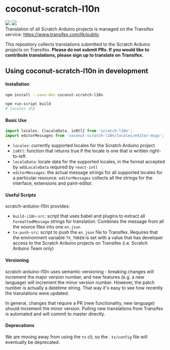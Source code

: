# coconut-scratch-l10n
[![](https://github.com/huintech/coconut-scratch-l10n/actions/workflows/release.yml/badge.svg?branch=main)](https://github.com/huintech/coconut-scratch-l10n/actions/workflows/release.yml)
![](https://img.shields.io/github/license/ottawastem/scratch-arduino)  
Translation of all Scratch Arduino projects is managed on the Transifex service: https://www.transifex.com/llk/public

This repository collects translations submitted to the Scratch Arduino projects on Transifex. **Please do not submit PRs. If you would like to contribute translations, please sign up to translate on Transifex.**

## Using coconut-scratch-l10n in development

#### Installation
```bash
npm install --save-dev coconut-scratch-l10n

npm run-script build
# locales 생성
```

#### Basic Use
```js
import locales, {localeData, isRtl} from 'scratch-l10n';
import editorMessages from 'coconut-scratch-l10n/locales/editor-msgs';
```
* `locales`: currently supported locales for the Scratch Arduino project
* `isRtl`: function that returns true if the locale is one that is written right-to-left
* `localeData`: locale data for the supported locales, in the format accepted by `addLocaleData` required by `react-intl`
* `editorMessages`: the actual message strings for all supported locales for a particular resource. `editorMessages` collects all the strings for the interface, extensions and paint-editor.

#### Useful Scripts
scratch-arduino-l10n provides:
* `build-i18n-src`: script that uses babel and plugins to extract all `FormattedMessage` strings for translation. Combines the message from all the source files into one `en.json`
* `tx-push-src`: script to push the `en.json` file to Transifex. Requires that the environment variable `TX_TOKEN` is set with a value that has developer access to the Scratch Arduino projects on Transifex (i.e. Scratch Arduino Team only)

#### Versioning
scratch-arduino-l10n uses semantic versioning - breaking changes will increment the major version number, and new features (e.g. a new language) will increment the minor version number. However, the patch number is actually a datetime string. That way it's easy to see how recently the translations were updated.

In general, changes that require a PR (new functionality, new language) should increment the minor version. Pulling new translations from Transifex is automated and will commit to master directly.

#### Deprecations

We are moving away from using the `tx` cli, so the `.tx/config` file will eventually be deprecated.
